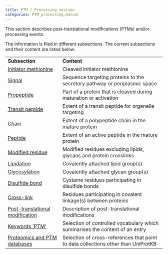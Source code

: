 ```yaml
---
title: PTM / Processing section
categories: PTM_processing,manual
---
```


This section describes post-translational modifications (PTMs) and/or processing events.

The information is filed in different subsections. The current subsections and their content are listed below:

|                                                                                                  |                                                                                   |
|:-------------------------------------------------------------------------------------------------|:----------------------------------------------------------------------------------|
| **Subsection**                                                                                   | **Content**                                                                       |
| [Initiator methionine](http://www.uniprot.org/manual/init_met)                                   | Cleaved initiator methionine                                                      |
| [Signal](http://www.uniprot.org/manual/signal)                                                   | Sequence targeting proteins to the secretory pathway or periplasmic space         |
| [Propeptide](http://www.uniprot.org/manual/propep)                                               | Part of a protein that is cleaved during maturation or activation                 |
| [Transit peptide](http://www.uniprot.org/manual/transit)                                         | Extent of a transit peptide for organelle targeting                               |
| [Chain](http://www.uniprot.org/manual/chain)                                                     | Extent of a polypeptide chain in the mature protein                               |
| [Peptide](http://www.uniprot.org/manual/peptide)                                                 | Extent of an active peptide in the mature protein                                 |
| [Modified residue](http://www.uniprot.org/manual/mod_res)                                        | Modified residues excluding lipids, glycans and protein crosslinks                |
| [Lipidation](http://www.uniprot.org/manual/lipid)                                                | Covalently attached lipid group(s)                                                |
| [Glycosylation](http://www.uniprot.org/manual/carbohyd)                                          | Covalently attached glycan group(s)                                               |
| [Disulfide bond](http://www.uniprot.org/manual/disulfid)                                         | Cysteine residues participating in disulfide bonds                                |
| [Cross-link](http://www.uniprot.org/manual/crosslnk)                                             | Residues participating in covalent linkage(s) between proteins                    |
| [Post-translational modification](http://www.uniprot.org/manual/post-translational_modification) | Description of post-translational modifications                                   |
| [Keywords 'PTM'](http://www.uniprot.org/keywords/KW-9991)                                        | Selection of controlled vocabulary which summarises the content of an entry       |
| [Proteomics and PTM databases](http://www.uniprot.org/manual/cross_references_section)           | Selection of cross-references that point to data collections other than UniProtKB |
